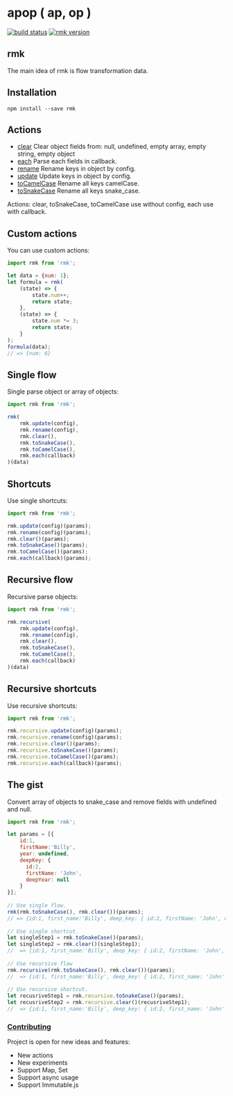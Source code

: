 # apop ( ap, op )

[![build status](https://img.shields.io/travis/tuchk4/rmk/master.svg?style=flat-square)](https://travis-ci.org/tuchk4/rmk)
[![rmk version](https://img.shields.io/npm/v/rmk.svg?style=flat-square)](https://www.npmjs.com/package/rmk)
## rmk
The main idea of rmk is flow transformation data. 

## Installation
```
npm install --save rmk
```


## Actions
* [clear](docs/ACTIONS.md#rmk.clear) Clear object fields from: null, undefined, empty array, empty string, empty object
* [each](docs/ACTIONS.md#rmk.each) Parse each fields in callback.
* [rename](docs/ACTIONS.md#rmk.rename) Rename keys in object by config.
* [update](docs/ACTIONS.md#rmk.update) Update keys in object by config.
* [toCamelCase](docs/ACTIONS.md#rmk.toCamelCase) Rename all keys camelCase.
* [toSnakeCase](docs/ACTIONS.md#rmk.toSnakeCase) Rename all keys snake_case.

Actions: clear, toSnakeCase, toCamelCase use without config, each use with callback.

## Custom actions 
You can use custom actions:
```js
import rmk from 'rmk';

let data = {num: 1};
let formula = rmk(
    (state) => {
        state.num++;
        return state;
    },
    (state) => {
        state.num *= 3;
        return state;
    }
);
formula(data);
// => {num: 6}
```

## Single flow
Single parse  object or array of objects:
```js
import rmk from 'rmk';

rmk(    
    rmk.update(config),
    rmk.rename(config),
    rmk.clear(),
    rmk.toSnakeCase(),
    rmk.toCamelCase(),
    rmk.each(callback)
)(data)
```
  
## Shortcuts
Use single shortcuts: 
```js
import rmk from 'rmk';

rmk.update(config)(params);
rmk.rename(config)(params);
rmk.clear()(params);
rmk.toSnakeCase()(params);
rmk.toCamelCase()(params); 
rmk.each(callback)(params);
``` 
  
## Recursive flow
Recursive parse objects:
```js
import rmk from 'rmk';

rmk.recursive(
    rmk.update(config),
    rmk.rename(config),
    rmk.clear(),
    rmk.toSnakeCase(),
    rmk.toCamelCase(),
    rmk.each(callback)
)(data)
```

## Recursive shortcuts
Use recursive shortcuts: 
```js
import rmk from 'rmk';

rmk.recursive.update(config)(params);
rmk.recursive.rename(config)(params);
rmk.recursive.clear()(params);
rmk.recursive.toSnakeCase()(params);
rmk.recursive.toCamelCase()(params);
rmk.recursive.each(callback)(params);
``` 

## The gist
Convert array of objects to snake_case and remove fields with undefined and null.

```js
import rmk from 'rmk';

let params = [{ 
    id:1, 
    firstName:'Billy',
    year: undefined,
    deepKey: {
      id:2,
      firstName: 'John',
      deepYear: null
    }
}];
  
// Use single flow.
rmk(rmk.toSnakeCase(), rmk.clear())(params);
// => {id:1, first_name:'Billy', deep_key: { id:2, firstName: 'John', deepYear: null }
  
// Use single shortcut.
let singleStep1 = rmk.toSnakeCase()(params);
let singleStep2 = rmk.clear()(singleStep1);
//  => {id:1, first_name:'Billy', deep_key: { id:2, firstName: 'John', deepYear: null }
  
// Use recursive flow
rmk.recursive(rmk.toSnakeCase(), rmk.clear())(params);
//  => {id:1, first_name:'Billy', deep_key: { id:2, first_name: 'John' }
  
// Use recursive shortcut.
let recusriveStep1 = rmk.recursive.toSnakeCase()(params);
let recusriveStep2 = rmk.recursive.clear()(recusriveStep1);
//  => {id:1, first_name:'Billy', deep_key: { id:2, first_name: 'John' }
```

### [Contributing](docs/CONTRIBUTING.md)
Project is open for new ideas and features:
- New actions
- New experiments
- Support Map, Set
- Support async usage
- Support Immutable.js